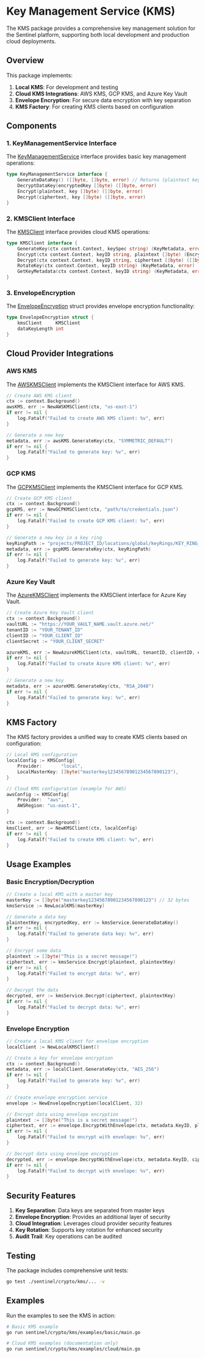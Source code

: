 # Key Management Service (KMS)

The KMS package provides a comprehensive key management solution for the Sentinel platform, supporting both local development and production cloud deployments.

## Overview

This package implements:

1. **Local KMS**: For development and testing
2. **Cloud KMS Integrations**: AWS KMS, GCP KMS, and Azure Key Vault
3. **Envelope Encryption**: For secure data encryption with key separation
4. **KMS Factory**: For creating KMS clients based on configuration

## Components

### 1. KeyManagementService Interface

The [KeyManagementService](file:///Users/swayamsingal/Desktop/Programming/Sentinel/sentinel/crypto/kms/kms.go#L14-L19) interface provides basic key management operations:

```go
type KeyManagementService interface {
    GenerateDataKey() ([]byte, []byte, error) // Returns (plaintext key, encrypted key, error)
    DecryptDataKey(encryptedKey []byte) ([]byte, error)
    Encrypt(plaintext, key []byte) ([]byte, error)
    Decrypt(ciphertext, key []byte) ([]byte, error)
}
```

### 2. KMSClient Interface

The [KMSClient](file:///Users/swayamsingal/Desktop/Programming/Sentinel/sentinel/crypto/kms/kms.go#L83-L92) interface provides cloud KMS operations:

```go
type KMSClient interface {
    GenerateKey(ctx context.Context, keySpec string) (KeyMetadata, error)
    Encrypt(ctx context.Context, keyID string, plaintext []byte) (EncryptOutput, error)
    Decrypt(ctx context.Context, keyID string, ciphertext []byte) ([]byte, error)
    RotateKey(ctx context.Context, keyID string) (KeyMetadata, error)
    GetKeyMetadata(ctx context.Context, keyID string) (KeyMetadata, error)
}
```

### 3. EnvelopeEncryption

The [EnvelopeEncryption](file:///Users/swayamsingal/Desktop/Programming/Sentinel/sentinel/crypto/kms/kms.go#L344-L347) struct provides envelope encryption functionality:

```go
type EnvelopeEncryption struct {
    kmsClient     KMSClient
    dataKeyLength int
}
```

## Cloud Provider Integrations

### AWS KMS

The [AWSKMSClient](file:///Users/swayamsingal/Desktop/Programming/Sentinel/sentinel/crypto/kms/aws_kms.go#L13-L16) implements the KMSClient interface for AWS KMS.

```go
// Create AWS KMS client
ctx := context.Background()
awsKMS, err := NewAWSKMSClient(ctx, "us-east-1")
if err != nil {
    log.Fatalf("Failed to create AWS KMS client: %v", err)
}

// Generate a new key
metadata, err := awsKMS.GenerateKey(ctx, "SYMMETRIC_DEFAULT")
if err != nil {
    log.Fatalf("Failed to generate key: %v", err)
}
```

### GCP KMS

The [GCPKMSClient](file:///Users/swayamsingal/Desktop/Programming/Sentinel/sentinel/crypto/kms/gcp_kms.go#L14-L16) implements the KMSClient interface for GCP KMS.

```go
// Create GCP KMS client
ctx := context.Background()
gcpKMS, err := NewGCPKMSClient(ctx, "path/to/credentials.json")
if err != nil {
    log.Fatalf("Failed to create GCP KMS client: %v", err)
}

// Generate a new key in a key ring
keyRingPath := "projects/PROJECT_ID/locations/global/keyRings/KEY_RING_ID"
metadata, err := gcpKMS.GenerateKey(ctx, keyRingPath)
if err != nil {
    log.Fatalf("Failed to generate key: %v", err)
}
```

### Azure Key Vault

The [AzureKMSClient](file:///Users/swayamsingal/Desktop/Programming/Sentinel/sentinel/crypto/kms/azure_kms.go#L14-L17) implements the KMSClient interface for Azure Key Vault.

```go
// Create Azure Key Vault client
ctx := context.Background()
vaultURL := "https://YOUR_VAULT_NAME.vault.azure.net/"
tenantID := "YOUR_TENANT_ID"
clientID := "YOUR_CLIENT_ID"
clientSecret := "YOUR_CLIENT_SECRET"

azureKMS, err := NewAzureKMSClient(ctx, vaultURL, tenantID, clientID, clientSecret)
if err != nil {
    log.Fatalf("Failed to create Azure KMS client: %v", err)
}

// Generate a new key
metadata, err := azureKMS.GenerateKey(ctx, "RSA_2048")
if err != nil {
    log.Fatalf("Failed to generate key: %v", err)
}
```

## KMS Factory

The KMS factory provides a unified way to create KMS clients based on configuration:

```go
// Local KMS configuration
localConfig := KMSConfig{
    Provider:       "local",
    LocalMasterKey: []byte("masterkey12345678901234567890123"),
}

// Cloud KMS configuration (example for AWS)
awsConfig := KMSConfig{
    Provider:  "aws",
    AWSRegion: "us-east-1",
}

ctx := context.Background()
kmsClient, err := NewKMSClient(ctx, localConfig)
if err != nil {
    log.Fatalf("Failed to create KMS client: %v", err)
}
```

## Usage Examples

### Basic Encryption/Decryption

```go
// Create a local KMS with a master key
masterKey := []byte("masterkey12345678901234567890123") // 32 bytes
kmsService := NewLocalKMS(masterKey)

// Generate a data key
plaintextKey, encryptedKey, err := kmsService.GenerateDataKey()
if err != nil {
    log.Fatalf("Failed to generate data key: %v", err)
}

// Encrypt some data
plaintext := []byte("This is a secret message!")
ciphertext, err := kmsService.Encrypt(plaintext, plaintextKey)
if err != nil {
    log.Fatalf("Failed to encrypt data: %v", err)
}

// Decrypt the data
decrypted, err := kmsService.Decrypt(ciphertext, plaintextKey)
if err != nil {
    log.Fatalf("Failed to decrypt data: %v", err)
}
```

### Envelope Encryption

```go
// Create a local KMS client for envelope encryption
localClient := NewLocalKMSClient()

// Create a key for envelope encryption
ctx := context.Background()
metadata, err := localClient.GenerateKey(ctx, "AES_256")
if err != nil {
    log.Fatalf("Failed to generate key: %v", err)
}

// Create envelope encryption service
envelope := NewEnvelopeEncryption(localClient, 32)

// Encrypt data using envelope encryption
plaintext := []byte("This is a secret message!")
ciphertext, err := envelope.EncryptWithEnvelope(ctx, metadata.KeyID, plaintext)
if err != nil {
    log.Fatalf("Failed to encrypt with envelope: %v", err)
}

// Decrypt data using envelope encryption
decrypted, err := envelope.DecryptWithEnvelope(ctx, metadata.KeyID, ciphertext)
if err != nil {
    log.Fatalf("Failed to decrypt with envelope: %v", err)
}
```

## Security Features

1. **Key Separation**: Data keys are separated from master keys
2. **Envelope Encryption**: Provides an additional layer of security
3. **Cloud Integration**: Leverages cloud provider security features
4. **Key Rotation**: Supports key rotation for enhanced security
5. **Audit Trail**: Key operations can be audited

## Testing

The package includes comprehensive unit tests:

```bash
go test ./sentinel/crypto/kms/... -v
```

## Examples

Run the examples to see the KMS in action:

```bash
# Basic KMS example
go run sentinel/crypto/kms/examples/basic/main.go

# Cloud KMS examples (documentation only)
go run sentinel/crypto/kms/examples/cloud/main.go
```
